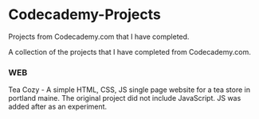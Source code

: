 # Codecademy-Projects
Projects from Codecademy.com that I have completed.

A collection of the projects that I have completed from Codecademy.com.

<h3>WEB</h3>
  Tea Cozy - A simple HTML, CSS, JS single page website for a tea store in portland maine.  
    The original project did not include JavaScript.  JS was added after as an experiment.
    
  
  

